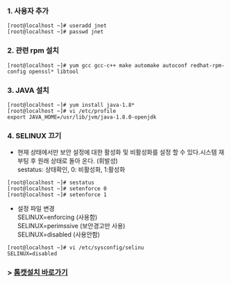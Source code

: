 ### 1. 사용자 추가
```console
[root@localhost ~]# useradd jnet
[root@localhost ~]# passwd jnet
```
### 2. 관련 rpm 설치
```console
[root@localhost ~]# yum gcc gcc-c++ make automake autoconf redhat-rpm-config openssl* libtool
```
### 3. JAVA 설치
```console
[root@localhost ~]# yum install java-1.8*
[root@localhost ~]# vi /etc/profile
export JAVA_HOME=/usr/lib/jvm/java-1.8.0-openjdk
```
### 4.  SELINUX 끄기
* 현재 상태에서만 보안 설정에 대한 활성화 및 비활성화를 설정 할 수 있다.시스템 재부팅 후 원래 상태로 돌아 온다. (휘발성)   
sestatus: 상태확인, 0: 비활성화, 1:활성화
```console
[root@localhost ~]# sestatus
[root@localhost ~]# setenforce 0
[root@localhost ~]# setenforce 1
```
* 설정 파일 변경   
SELINUX=enforcing (사용함)   
SELINUX=perimssive (보안경고만 사용)   
SELINUX=disabled (사용안함)
```console
[root@localhost ~]# vi /etc/sysconfig/selinu
SELINUX=disabled
```


### > [톰캣설치 바로가기](https://github.com/Jaewon-An/Server/blob/main/01_tomcat_install.md)
